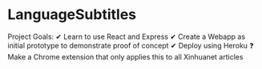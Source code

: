 # LanguageSubtitles

Project Goals: 
✔ Learn to use React and Express
✔ Create a Webapp as initial prototype to demonstrate proof of concept
✔ Deploy using Heroku
❓ Make a Chrome extension that only applies this to all Xinhuanet articles 

